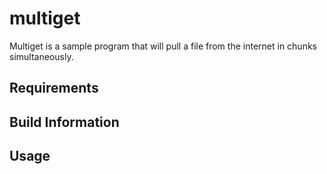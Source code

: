 # multiget
Multiget is a sample program that will pull a file from the internet in chunks simultaneously.

## Requirements

## Build Information

## Usage



